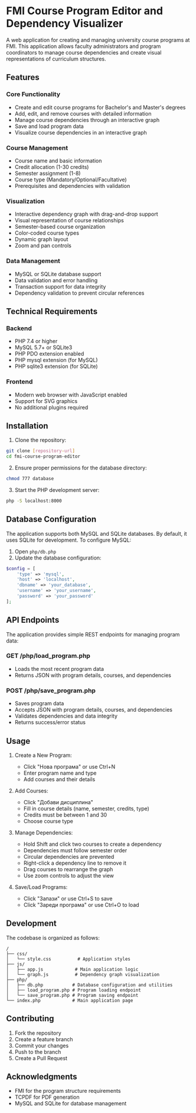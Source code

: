 # FMI Course Program Editor and Dependency Visualizer

A web application for creating and managing university course programs at FMI. This application allows faculty administrators and program coordinators to manage course dependencies and create visual representations of curriculum structures.

## Features

### Core Functionality
- Create and edit course programs for Bachelor's and Master's degrees
- Add, edit, and remove courses with detailed information
- Manage course dependencies through an interactive graph
- Save and load program data
- Visualize course dependencies in an interactive graph

### Course Management
- Course name and basic information
- Credit allocation (1-30 credits)
- Semester assignment (1-8)
- Course type (Mandatory/Optional/Facultative)
- Prerequisites and dependencies with validation

### Visualization
- Interactive dependency graph with drag-and-drop support
- Visual representation of course relationships
- Semester-based course organization
- Color-coded course types
- Dynamic graph layout
- Zoom and pan controls

### Data Management
- MySQL or SQLite database support
- Data validation and error handling
- Transaction support for data integrity
- Dependency validation to prevent circular references

## Technical Requirements

### Backend
- PHP 7.4 or higher
- MySQL 5.7+ or SQLite3
- PHP PDO extension enabled
- PHP mysql extension (for MySQL)
- PHP sqlite3 extension (for SQLite)

### Frontend
- Modern web browser with JavaScript enabled
- Support for SVG graphics
- No additional plugins required

## Installation

1. Clone the repository:
```bash
git clone [repository-url]
cd fmi-course-program-editor
```

2. Ensure proper permissions for the database directory:
```bash
chmod 777 database
```

3. Start the PHP development server:
```bash
php -S localhost:8000
```

## Database Configuration

The application supports both MySQL and SQLite databases. By default, it uses SQLite for development. To configure MySQL:

1. Open `php/db.php`
2. Update the database configuration:
```php
$config = [
    'type' => 'mysql',
    'host' => 'localhost',
    'dbname' => 'your_database',
    'username' => 'your_username',
    'password' => 'your_password'
];
```

## API Endpoints

The application provides simple REST endpoints for managing program data:

### GET /php/load_program.php
- Loads the most recent program data
- Returns JSON with program details, courses, and dependencies

### POST /php/save_program.php
- Saves program data
- Accepts JSON with program details, courses, and dependencies
- Validates dependencies and data integrity
- Returns success/error status

## Usage

1. Create a New Program:
   - Click "Нова програма" or use Ctrl+N
   - Enter program name and type
   - Add courses and their details

2. Add Courses:
   - Click "Добави дисциплина"
   - Fill in course details (name, semester, credits, type)
   - Credits must be between 1 and 30
   - Choose course type

3. Manage Dependencies:
   - Hold Shift and click two courses to create a dependency
   - Dependencies must follow semester order
   - Circular dependencies are prevented
   - Right-click a dependency line to remove it
   - Drag courses to rearrange the graph
   - Use zoom controls to adjust the view

4. Save/Load Programs:
   - Click "Запази" or use Ctrl+S to save
   - Click "Зареди програма" or use Ctrl+O to load

## Development

The codebase is organized as follows:

```
/
├── css/
│   └── style.css          # Application styles
├── js/
│   ├── app.js            # Main application logic
│   └── graph.js          # Dependency graph visualization
├── php/
│   ├── db.php           # Database configuration and utilities
│   ├── load_program.php # Program loading endpoint
│   └── save_program.php # Program saving endpoint
└── index.php            # Main application page
```

## Contributing

1. Fork the repository
2. Create a feature branch
3. Commit your changes
4. Push to the branch
5. Create a Pull Request

## Acknowledgments

- FMI for the program structure requirements
- TCPDF for PDF generation
- MySQL and SQLite for database management 